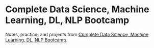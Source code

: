 # Complete Data Science, Machine Learning, DL, NLP Bootcamp

Notes, practice, and projects from [Complete Data Science, Machine Learning, DL, NLP Bootcamp](https://www.udemy.com/course/complete-machine-learning-nlp-bootcamp-mlops-deployment).